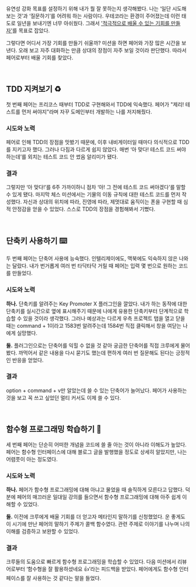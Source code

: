 유연성 강화 목표를 설정하기 위해 내가 뭘 잘 못하는지 생각해봤다. 나는 ‘일단 시도해보는 것’과 ‘질문하기’를 어려워 하는 사람이다. 우테코라는 환경이 주어졌는데 이런 태도로 일년을 보내기엔 너무 아쉬웠다. 그래서 <ins>'적극적으로 배울 수 있는 기회를 만들자'</ins>를 목표로 잡았다.

그렇다면 어디서 가장 기회를 만들기 쉬울까? 미션을 하면 페어와 가장 많은 시간을 보낸다. 오래 보고 자주 대화하는 만큼 상대의 장점이 자주 보일 것이라 판단했다. 따라서 페어로부터 배울 기회를 찾았다.

<br>

## TDD 지켜보기 ♻️

첫 번째 페어는 프리코스 때부터 TDD로 구현해와서 TDD에 익숙했다. 페어가 "제리! 테스트를 먼저 써야지"라며 자꾸 도메인부터 개발하는 나를 저지해줬다.

### 시도와 노력

페어로 인해 TDD의 장점을 맛봤기 때문에, 이후 내비게이터일 때마다 의식적으로 TDD를 지키고자 했다. 그러나 다짐과 다르게 쉽지 않았다. 매번 ‘아 맞다! 테스트 코드 써야 하는데’를 외치는 테스트 코드 안 썼음 알리미가 됐다. 

### 결과

그렇지만 ‘아 맞다!’를 6주 가까이하니 점차 ‘아! 그 전에 테스트 코드 써야겠다’를 말할 수 있게 됐다. 마지막 체스 미션에서는 기물의 이동 규칙에 대한 테스트 코드를 먼저 작성했다. 자신과 상대의 위치에 따라, 진영에 따라, 제멋대로 움직이는 폰을 구현할 때 심적 안정감을 얻을 수 있었다. 스스로 TDD의 장점을 경험해봐서 기뻤다.

<br>

## 단축키 사용하기 ⌨️

두 번째 페어는 단축어 사용에 능숙했다. 인텔리제이에도, 맥북에도 익숙하지 않은 나와는 달랐다. 내가 번거롭게 여러 번 타닥타닥 거릴 때 페어는 입력 몇 번으로 원하는 코드를 만들었다.

### 시도와 노력

**하나.** 단축키를 알려주는 Key Promoter X 플러그인을 깔았다. 내가 하는 동작에 대한 단축키를 실시간으로 옆에 표시해주기 때문에 나에게 유용한 단축키부터 단계적으로 학습할 수 있을 것이라 생각했다. 그러나 예상과는 다르게 우측 프로젝트 탭을 열고 닫을 때는 command + 1이라고 1583번 알려주는데 1584번 직접 클릭해서 창을 여닫는 나에게 실망했다.

**둘.** 플러그인으로는 단축어를 익힐 수 없을 것 같아 궁금한 단축어를 직접 크루에게 물어봤다. 까먹어서 같은 내용을 다시 묻기도 했는데 편하게 여러 번 질문해도 된다는 긍정적인 반응을 얻었다.

### 결과

option + command + v만 알았는데 쓸 수 있는 단축어가 늘어났다. 페어가 사용하는 것을 보고 꼭 쓰고 싶었던 멀티 커서도 이제 쓸 수 있다.

<br>

## **함수형 프로그래밍 학습하기 🚀**

세 번째 페어는 단순히 어떠한 개념을 코드에 쓸 줄 아는 것이 아니라 이해도가 높았다. 페어는 함수형 인터페이스에 대해 블로그 글을 발행했을 정도로 상세히 알았지만, 나는 어렴풋이 아는 정도였다.

### 시도와 노력

**하나.** 페어가 함수형 프로그래밍에 대해 아냐고 물었을 때 솔직하게 모른다고 답했다. 덕분에 페어의 매끄러운 일대일 강의를 들으면서 함수형 프로그래밍에 대해 아주 쉽게 이해할 수 있었다.

**둘.** 이전에 크루에게 배울 기회를 더 얻고자 메타인지 말하기를 신청했었다. 운 좋게도 이 시기에 만난 페어의 말하기 주제가 콜백 함수였다. 관련 주제로 이야기를 나누며 나의 이해를 검증하고 보완할 수 있었다.

### 결과

크루들의 도움으로 빠르게 함수형 프로그래밍을 학습할 수 있었다. 다음 미션에서 리뷰어로부터 ‘함수형을 잘 활용하셨네요 👍’라는 피드백을 받았다. 페어에게도 함수형 인터페이스를 잘 사용하는 것 같다는 말을 들었다.
